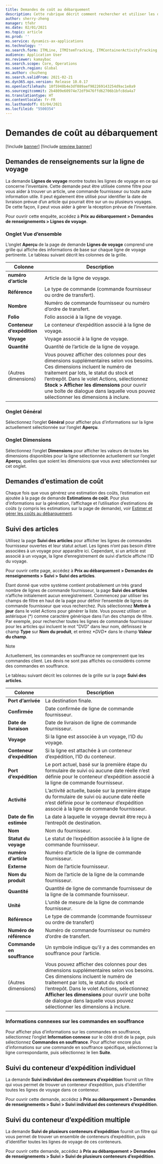 ```yaml
---
title: Demandes de coût au débarquement
description: Cette rubrique décrit comment rechercher et utiliser les différents types de demandes disponibles pour le module Coût au débarquement.
author: sherry-zheng
manager: tfehr
ms.date: 02/01/2021
ms.topic: article
ms.prod: ''
ms.service: dynamics-ax-applications
ms.technology: ''
ms.search.form: ITMLine, ITMItemTracking, ITMContainerActivityTracking, ITMContainerTracking
audience: Application User
ms.reviewer: kamaybac
ms.search.scope: Core, Operations
ms.search.region: Global
ms.author: chuzheng
ms.search.validFrom: 2021-02-21
ms.dyn365.ops.version: Release 10.0.17
ms.openlocfilehash: 10f5948b4e3df089aef982269143254d9ac1e8a9
ms.sourcegitcommit: 2b4809e60974e72df9476ffd62706b1bfc8da4a7
ms.translationtype: HT
ms.contentlocale: fr-FR
ms.lasthandoff: 03/04/2021
ms.locfileid: "5500354"
---
```

# <a name="landed-cost-inquiries"></a>Demandes de coût au débarquement

[!include [banner](../../includes/banner.md)]
[!include [preview banner](../includes/preview-banner.md)]

## <a name="voyage-line-inquiries"></a>Demandes de renseignements sur la ligne de voyage

La demande **Lignes de voyage** montre toutes les lignes de voyage en ce qui concerne l’inventaire. Cette demande peut être utilisée comme filtre pour vous aider à trouver un article, une commande fournisseur ou toute autre information utile. Il peut également être utilisé pour identifier la date de livraison prévue d’un article qui pourrait être sur un ou plusieurs voyages. De cette façon, il peut vous aider à gérer la réception prévue de l’inventaire.

Pour ouvrir cette enquête, accédez à **Prix au débarquement \> Demandes de renseignements \> Lignes de voyage**.

### <a name="overview-tab"></a>Onglet Vue d’ensemble

L’onglet **Aperçu** de la page de demande **Lignes de voyage** comprend une grille qui affiche des informations de base sur chaque ligne de voyage pertinente. Le tableau suivant décrit les colonnes de la grille.

| Colonne | Description |
|---|---|
| **numéro d’article** | Article de la ligne de voyage. |
| **Référence** | Le type de commande (commande fournisseur ou ordre de transfert). |
| **Nombre** | Numéro de commande fournisseur ou numéro d’ordre de transfert. |
| **Folio** | Folio associé à la ligne de voyage. |
| **Conteneur d’expédition** | Le conteneur d’expédition associé à la ligne de voyage. |
| **Voyage** | Voyage associé à la ligne de voyage. |
| **Quantité** | Quantité de l’article de la ligne de voyage. |
| (Autres dimensions) | Vous pouvez afficher des colonnes pour des dimensions supplémentaires selon vos besoins. Ces dimensions incluent le numéro de traitement par lots, le statut du stock et l’entrepôt. Dans le volet Actions, sélectionnez **Stock \> Afficher les dimensions** pour ouvrir une boîte de dialogue dans laquelle vous pouvez sélectionner les dimensions à inclure. |

### <a name="general-tab"></a>Onglet Général

Sélectionnez l’onglet **Général** pour afficher plus d’informations sur la ligne actuellement sélectionnée sur l’onglet **Aperçu**.

### <a name="dimensions-tab"></a>Onglet Dimensions

Sélectionnez l’onglet **Dimensions** pour afficher les valeurs de toutes les dimensions disponibles pour la ligne sélectionnée actuellement sur l’onglet **Aperçu**, quelles que soient les dimensions que vous avez sélectionnées sur cet onglet.

## <a name="cost-estimate-inquiries"></a>Demandes d’estimation de coût

Chaque fois que vous générez une estimation des coûts, l’estimation est ajoutée à la page de demande **Estimations de coût**. Pour plus d’informations sur la génération, l’affichage et l’utilisation d’estimations de coûts (y compris les estimations sur la page de demande), voir [Estimer et gérer les coûts au débarquement](estimate-manage-landed-costs.md).

## <a name="item-tracking"></a>Suivi des articles

Utilisez la page **Suivi des articles** pour afficher les lignes de commandes fournisseur ouvertes et leur statut actuel. Les lignes n’ont pas besoin d’être associées à un voyage pour apparaître ici. Cependant, si un article est associé à un voyage, la ligne d’enregistrement de suivi d’article affiche l’ID du voyage.

Pour ouvrir cette page, accédez à **Prix au débarquement \> Demandes de renseignements \> Suivi \> Suivi des articles**.

Étant donné que votre système contient probablement un très grand nombre de lignes de commande fournisseur, la page **Suivi des articles** n’affiche initialement aucun enregistrement. Commencez par utiliser les champs de filtre en haut de la page pour définir l’ensemble de lignes de commande fournisseur que vous recherchez. Puis sélectionnez **Mettre à jour** dans le volet Actions pour générer la liste. Vous pouvez utiliser un astérisque (\*) comme caractère générique dans l’un des champs de filtre. Par exemple, pour rechercher toutes les lignes de commande fournisseur pour les articles qui incluent le mot "DVD" dans leur nom, définissez le champ **Type** sur **Nom du produit**, et entrez *\*DVD\** dans le champ **Valeur du champ**.

> [!NOTE]
> Actuellement, les commandes en souffrance ne comprennent que les commandes client. Les devis ne sont pas affichés ou considérés comme des commandes en souffrance.

Le tableau suivant décrit les colonnes de la grille sur la page **Suivi des articles**.

| Colonne | Description |
|---|---|
| **Port d’arrivée** | La destination finale. |
| **Confirmée** | Date confirmée de ligne de commande fournisseur. |
| **Date de livraison** | Date de livraison de ligne de commande fournisseur. |
| **Voyage** | Si la ligne est associée à un voyage, l’ID du voyage. |
| **Conteneur d’expédition** | Si la ligne est attachée à un conteneur d’expédition, l’ID du conteneur. |
| **Port d’expédition** | Le port actuel, basé sur la première étape du formulaire de suivi où aucune date réelle n’est définie pour le conteneur d’expédition associé à la ligne de commande fournisseur. |
| **Activité** | L’activité actuelle, basée sur la première étape du formulaire de suivi où aucune date réelle n’est définie pour le conteneur d’expédition associé à la ligne de commande fournisseur. |
| **Date de fin estimée** | La date à laquelle le voyage devrait être reçu à l’entrepôt de destination. |
| **Nom** | Nom du fournisseur. |
| **Statut du voyage** | Le statut de l’expédition associée à la ligne de commande fournisseur. |
| **numéro d’article** | Numéro d’article de la ligne de commande fournisseur. |
| **Externe** | Nom de l’article fournisseur. |
| **Nom du produit** | Nom de l’article de la ligne de la commande fournisseur. |
| **Quantité** | Quantité de ligne de commande fournisseur de la ligne de la commande fournisseur. |
| **Unité** | L’unité de mesure de la ligne de commande fournisseur. |
| **Référence** | Le type de commande (commande fournisseur ou ordre de transfert) |
| **Numéro de référence** | Numéro de commande fournisseur ou numéro d’ordre de transfert. |
| **Commande en souffrance** | Un symbole indique qu’il y a des commandes en souffrance pour l’article. |
| (Autres dimensions) | Vous pouvez afficher des colonnes pour des dimensions supplémentaires selon vos besoins. Ces dimensions incluent le numéro de traitement par lots, le statut du stock et l’entrepôt. Dans le volet Actions, sélectionnez **Afficher les dimensions** pour ouvrir une boîte de dialogue dans laquelle vous pouvez sélectionner les dimensions à inclure. |

### <a name="related-information-about-backorders"></a>Informations connexes sur les commandes en souffrance

Pour afficher plus d’informations sur les commandes en souffrance, sélectionnez l’onglet **Information connexe** sur le côté droit de la page, puis sélectionnez **Commandes en souffrance**. Pour afficher encore plus d’informations sur une commande en souffrance spécifique, sélectionnez la ligne correspondante, puis sélectionnez le lien **Suite**.

## <a name="individual-shipping-container-tracking"></a>Suivi du conteneur d’expédition individuel

La demande **Suivi individuel des conteneurs d’expédition** fournit un filtre qui vous permet de trouver un conteneur d’expédition, puis d’identifier toutes les lignes de voyage dans ce conteneur.

Pour ouvrir cette demande, accédez à **Prix au débarquement \> Demandes de renseignements \> Suivi \> Suivi individuel des conteneurs d’expédition**.

## <a name="multiple-shipping-container-tracking"></a>Suivi du conteneur d’expédition multiple

La demande **Suivi de plusieurs conteneurs d’expédition** fournit un filtre qui vous permet de trouver un ensemble de conteneurs d’expédition, puis d’identifier toutes les lignes de voyage de ces conteneurs.

Pour ouvrir cette demande, accédez à **Prix au débarquement \> Demandes de renseignements \> Suivi \> Suivi de plusieurs conteneurs d’expédition**.
